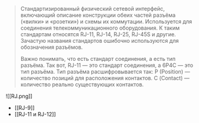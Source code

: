 >Стандартизированный физический сетевой интерфейс, включающий описание конструкции обеих частей разъёма («вилки» и «розетки») и схемы их коммутации. Используется для соединения телекоммуникационного оборудования. К таким стандартам относятся RJ-11, RJ-14, RJ-25, RJ-45S и другие. Зачастую названия стандартов ошибочно используются для обозначения разъёмов.
>
>Важно понимать, что есть стандарт соединения, а есть тип разъёма. Так вот, RJ-11 — это стандарт соединения, а 6P4C — это тип разъёма. Тип разъёма расшифровывается так: P (Position) — количество позиций для расположения контактов. C (Сontact) — количество реально существующих контактов.

![[RJ.png]]

- [[RJ-9]]
- [[RJ-11 и RJ-12]]